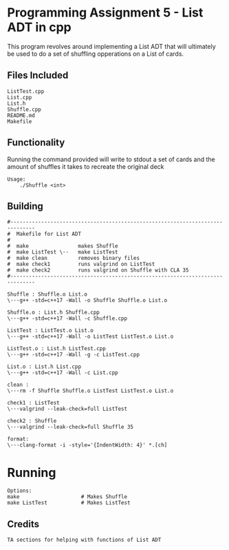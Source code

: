 # Programming Assignment 5 - List ADT in cpp

This program revolves around implementing a List ADT that will ultimately be used to do a set of shuffling opperations on a List of cards.

## Files Included
    ListTest.cpp
    List.cpp
    List.h
    Shuffle.cpp
    README.md
    Makefile

## Functionality

Running the command provided will write to stdout a set of cards and the amount of shuffles it takes to recreate the original deck

    Usage:
        ./Shuffle <int>

## Building

    #------------------------------------------------------------------------------
    #  Makefile for List ADT
    #
    #  make                makes Shuffle
    #  make ListTest \··   make ListTest
    #  make clean          removes binary files
    #  make check1         runs valgrind on ListTest
    #  make check2         runs valgrind on Shuffle with CLA 35
    #------------------------------------------------------------------------------

    Shuffle : Shuffle.o List.o
    \···g++ -std=c++17 -Wall -o Shuffle Shuffle.o List.o

    Shuffle.o : List.h Shuffle.cpp
    \···g++ -std=c++17 -Wall -c Shuffle.cpp

    ListTest : ListTest.o List.o
    \···g++ -std=c++17 -Wall -o ListTest ListTest.o List.o

    ListTest.o : List.h ListTest.cpp
    \···g++ -std=c++17 -Wall -g -c ListTest.cpp

    List.o : List.h List.cpp
    \···g++ -std=c++17 -Wall -c List.cpp

    clean :
    \···rm -f Shuffle Shuffle.o ListTest ListTest.o List.o

    check1 : ListTest
    \···valgrind --leak-check=full ListTest

    check2 : Shuffle
    \···valgrind --leak-check=full Shuffle 35

    format:
    \···clang-format -i -style='{IndentWidth: 4}' *.[ch]

# Running
    Options:
    make                    # Makes Shuffle
    make ListTest           # Makes ListTest

## Credits

    TA sections for helping with functions of List ADT
